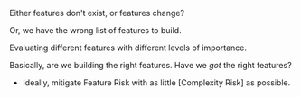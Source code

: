 
Either features don't exist, or features change?


Or, we have the wrong list of features to build.

Evaluating different features with different levels of importance.

Basically, are we building the right features.  Have we _got_ the right features?

- Ideally, mitigate Feature Risk with as little [Complexity Risk] as possible.